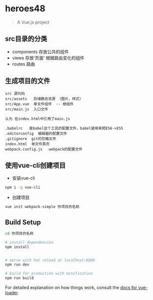 # heroes48

> A Vue.js project

## src目录的分类

- components 存放公共的组件
- views  存放‘页面’ 根据路由变化的组件
- routes 路由

## 生成项目的文件

```
src 源代码
src/assets   存储静态资源 （图片，样式）
src/App.vue  单文件组件  -- 根组件
src/main.js  入口文件

认为 在index.html中引用了main.js

.babelrc   是babel这个工具的配置文件，babel是用来把ES6->ES5
.editorconfig  编辑器的配置文件
.gitignore  git的忽略文件
index.html  单文件首页
webpack.config.js   webpack的配置文件
```


## 使用vue-cli创建项目

- 安装vue-cli

```bash
npm i -g vue-cli
```

- 创建项目

```bash
vue init webpack-simple 你项目的名称
```


## Build Setup

``` bash
cd 你项目的名称

# install dependencies
npm install


# serve with hot reload at localhost:8080
npm run dev

# build for production with minification
npm run build
```

For detailed explanation on how things work, consult the [docs for vue-loader](http://vuejs.github.io/vue-loader).

